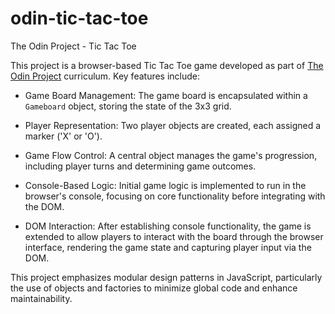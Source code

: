 # odin-tic-tac-toe
The Odin Project - Tic Tac Toe

This project is a browser-based Tic Tac Toe game developed as part of [The Odin Project](https://www.theodinproject.com/lessons/node-path-javascript-tic-tac-toe) curriculum. Key features include:

- Game Board Management: The game board is encapsulated within a `Gameboard` object, storing the state of the 3x3 grid.

- Player Representation: Two player objects are created, each assigned a marker ('X' or 'O').

- Game Flow Control: A central object manages the game's progression, including player turns and determining game outcomes.

- Console-Based Logic: Initial game logic is implemented to run in the browser's console, focusing on core functionality before integrating with the DOM.

- DOM Interaction: After establishing console functionality, the game is extended to allow players to interact with the board through the browser interface, rendering the game state and capturing player input via the DOM.

This project emphasizes modular design patterns in JavaScript, particularly the use of objects and factories to minimize global code and enhance maintainability.